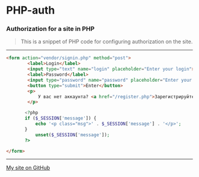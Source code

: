 # PHP-auth
### Authorization for a site in PHP

>This is a snippet of PHP code for configuring authorization on the site.
---
```html
<form action="vendor/signin.php" method="post">
        <label>Login</label>
        <input type="text" name="login" placeholder="Enter your login">
        <label>Password</label>
        <input type="password" name="password" placeholder="Enter your password">
        <button type="submit">Enter</button>
        <p>
            У вас нет аккаунта? <a href="/register.php">Зарегистрируйтесь</a>
        </p>
```
 ```php
        <?php 
        if ($_SESSION['message']) {
            echo '<p class="msg">' . $_SESSION['message'] . '</p>';
        }
            unset($_SESSION['message']);
        ?>
 ```
```html
</form>
```
---
[My site on GitHub](https://poliweb.github.io/)
